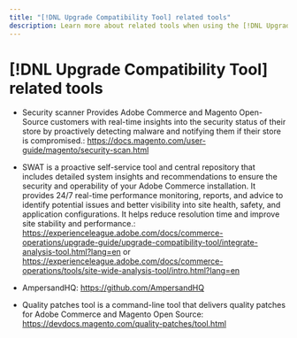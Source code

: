 ```yaml
---
title: "[!DNL Upgrade Compatibility Tool] related tools"
description: Learn more about related tools when using the [!DNL Upgrade Compatibility Tool] on your [!DNL Adobe Commerce] project.
---
```


# [!DNL Upgrade Compatibility Tool] related tools

* Security scanner Provides Adobe Commerce and Magento Open-Source customers with real-time insights into the security status of their store by proactively detecting malware and notifying them if their store is compromised.: https://docs.magento.com/user-guide/magento/security-scan.html

* SWAT is a proactive self-service tool and central repository that includes detailed system insights and recommendations to ensure the security and operability of your Adobe Commerce installation. It provides 24/7 real-time performance monitoring, reports, and advice to identify potential issues and better visibility into site health, safety, and application configurations. It helps reduce resolution time and improve site stability and performance.: https://experienceleague.adobe.com/docs/commerce-operations/upgrade-guide/upgrade-compatibility-tool/integrate-analysis-tool.html?lang=en or https://experienceleague.adobe.com/docs/commerce-operations/tools/site-wide-analysis-tool/intro.html?lang=en

* AmpersandHQ: https://github.com/AmpersandHQ

* Quality patches tool is a command-line tool that delivers quality patches for Adobe Commerce and Magento Open Source: https://devdocs.magento.com/quality-patches/tool.html